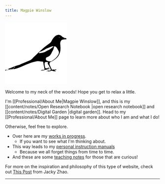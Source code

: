 ```yaml
---
title: Magpie Winslow
---
```


![Picture of a Magpie](/notes/attachments/icon1R.png)


Welcome to my neck of the woods! Hope you get to relax a little.

I'm [[Professional/About Me|Magpie Winslow]], and this is my [[content/notes/Open Research Notebook |open research notebook]] and [[content/notes/Digital Garden |digital garden]]. Head to my [[Professional/About Me]] page to learn more about who I am and what I do!

Otherwise, feel free to explore. 
- Over here are my [works in progress](/new_growth). 
	- If you want to see what I'm thinking about.
- This way leads to my [personal instruction manuals](/how_to)
	- Because we all forget things from time to time.
- And these are some [teaching notes](/Teaching&Learning) for those that are curious!

For more on the inspiration and philosophy of this type of website, check out [This Post](https://jzhao.xyz/posts/networked-thought/) from Jacky Zhao. 

---